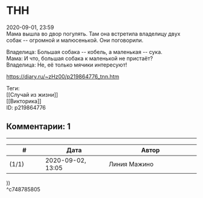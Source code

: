 ТНН
===

  
2020-09-01, 23:59  
 Мама вышла во двор погулять. Там она встретила владелицу двух собак -- огромной и малюсенькой. Они поговорили.   
   
 Владелица: Большая собака -- кобель, а маленькая -- сука.   
 Мама: И что, большая собака к маленькой не пристаёт?   
 Владелица: Не, её только мячики интересуют!   
  
<https://diary.ru/~zHz00/p219864776_tnn.htm>  
  
Теги:  
[[Случай из жизни]]  
[[Викторика]]  
ID: p219864776  


Комментарии: 1
--------------

  


---



|         #         |              Дата              |                     Автор                     |           ID           |
| --- | --- | --- | --- |
| (1/1) | 2020-09-02, 13:05 | Линия Мажино | c748785805 |

  
 ))   
 ^c748785805